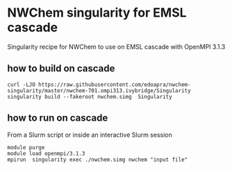 # NWChem singularity for EMSL cascade 

Singularity recipe for NWChem to use on EMSL cascade with OpenMPI 3.1.3

## how to build on cascade
```
curl -LJO https://raw.githubusercontent.com/edoapra/nwchem-singularity/master/nwchem-701.ompi313.ivybridge/Singularity
singularity build --fakeroot nwchem.simg  Singularity
```
## how to run on cascade

From a Slurm script or inside an interactive Slurm session
```
module purge
module load openmpi/3.1.3
mpirun  singularity exec ./nwchem.simg nwchem "input file"
```
